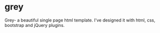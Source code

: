 # grey
Grey- a beautiful single page html template. I've designed it with html, css, bootstrap and jQuery plugins.
